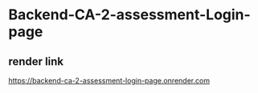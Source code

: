 # Backend-CA-2-assessment-Login-page

## render link

https://backend-ca-2-assessment-login-page.onrender.com